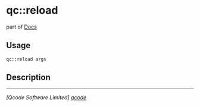 qc::reload
==========

part of [Docs](.)

Usage
-----
`qc::reload args`

Description
-----------


----------------------------------
*[Qcode Software Limited] [qcode]*

[qcode]: www.qcode.co.uk "Qcode Software"